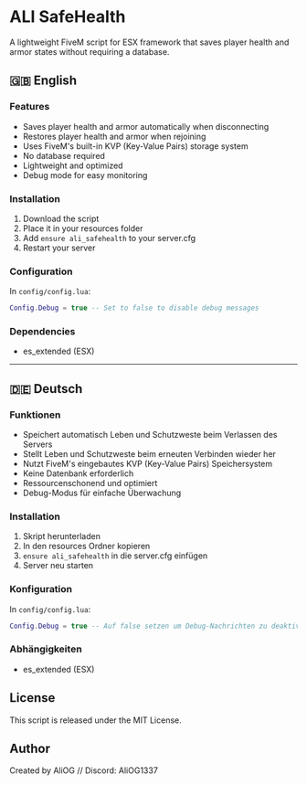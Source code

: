 # ALI SafeHealth

A lightweight FiveM script for ESX framework that saves player health and armor states without requiring a database.

## 🇬🇧 English

### Features
- Saves player health and armor automatically when disconnecting
- Restores player health and armor when rejoining
- Uses FiveM's built-in KVP (Key-Value Pairs) storage system
- No database required
- Lightweight and optimized
- Debug mode for easy monitoring

### Installation
1. Download the script
2. Place it in your resources folder
3. Add `ensure ali_safehealth` to your server.cfg
4. Restart your server

### Configuration
In `config/config.lua`:
```lua
Config.Debug = true -- Set to false to disable debug messages
```

### Dependencies
- es_extended (ESX)

---

## 🇩🇪 Deutsch

### Funktionen
- Speichert automatisch Leben und Schutzweste beim Verlassen des Servers
- Stellt Leben und Schutzweste beim erneuten Verbinden wieder her
- Nutzt FiveM's eingebautes KVP (Key-Value Pairs) Speichersystem
- Keine Datenbank erforderlich
- Ressourcenschonend und optimiert
- Debug-Modus für einfache Überwachung

### Installation
1. Skript herunterladen
2. In den resources Ordner kopieren
3. `ensure ali_safehealth` in die server.cfg einfügen
4. Server neu starten

### Konfiguration
In `config/config.lua`:
```lua
Config.Debug = true -- Auf false setzen um Debug-Nachrichten zu deaktivieren
```

### Abhängigkeiten
- es_extended (ESX)

## License
This script is released under the MIT License.

## Author
Created by AliOG // Discord: AliOG1337
